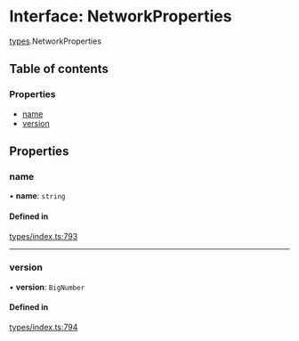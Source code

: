 # Interface: NetworkProperties

[types](../wiki/types).NetworkProperties

## Table of contents

### Properties

- [name](../wiki/types.NetworkProperties#name)
- [version](../wiki/types.NetworkProperties#version)

## Properties

### name

• **name**: `string`

#### Defined in

[types/index.ts:793](https://github.com/PolymeshAssociation/polymesh-sdk/blob/079537ad/src/types/index.ts#L793)

___

### version

• **version**: `BigNumber`

#### Defined in

[types/index.ts:794](https://github.com/PolymeshAssociation/polymesh-sdk/blob/079537ad/src/types/index.ts#L794)

